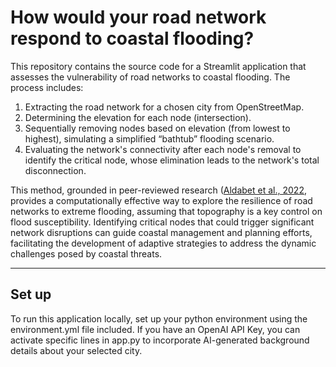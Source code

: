 How would your road network respond to coastal flooding?
==============================

This repository contains the source code for a Streamlit application that assesses the vulnerability of road networks to coastal flooding. The process includes:

1. Extracting the road network for a chosen city from OpenStreetMap.
2. Determining the elevation for each node (intersection).
3. Sequentially removing nodes based on elevation (from lowest to highest), simulating a simplified “bathtub” flooding scenario.
4. Evaluating the network's connectivity after each node's removal to identify the critical node, whose elimination leads to the network's total disconnection.

This method, grounded in peer-reviewed research ([Aldabet et al., 2022](https://agupubs.onlinelibrary.wiley.com/doi/full/10.1029/2021EF002581), provides a computationally effective way to explore the resilience of road networks to extreme flooding, assuming that topography is a key control on flood susceptibility. Identifying critical nodes that could trigger significant network disruptions can guide coastal management and planning efforts, facilitating the development of adaptive strategies to address the dynamic challenges posed by coastal threats.


--------

## Set up
To run this application locally, set up your python environment using the environment.yml file included. If you have an OpenAI API Key, you can activate specific lines in app.py to incorporate AI-generated background details about your selected city.

